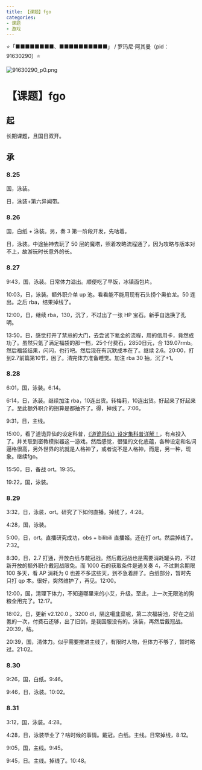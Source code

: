 ```yaml
---
title: 【课题】fgo
categories:
- 课题
- 游戏
---
```


⭐「■■■■■■■■、■■■■■■■■■■」 / 罗玛尼·阿其曼（pid：91630290）⭐

![91630290_p0.png](https://byyw-oss1.oss-cn-hangzhou.aliyuncs.com/img/2025/08/25-fc6ef396b960fff85ef155a3c3b2f27b-91630290_p0.png.webp)



# 【课题】fgo

## 起

长期课题，且国日双开。

## 承

### 8.25

国，泳装。

日，泳装+第六异闻带。

### 8.26

国，白纸 + 泳装。另，奏 3 第一阶段开发，先咕着。

日，泳装。中途抽神去玩了 50 层的魔塔，照着攻略流程通了，因为攻略与版本对不上，故游玩时长意外的长。

### 8.27

9:43，国，泳装。日常体力溢出。顺便吃了早饭，冰镇面包片。

10:03，日，泳装。额外职介单 up 池。看看能不能用现有石头捞个奥伯龙。50 连出。之后 rba，结果掉线了。

12:00，日，继续 rba，130，沉了，不过出了一张 HP 宝石。新手自选换了孔明。

13:50，日，感觉打开了禁忌的大门，去尝试下氪金的流程，用的信用卡，竟然成功了。虽然只氪了满足福袋的那一档，25个付费石，2850日元，合 139.07rmb。然后福袋结果，闪闪，也行吧。然后现在有沉默成本在了。继续 2.6。20:00，打到2.7前篇第10节，困了。清完体力准备睡觉。加注 rba 30 抽，沉了+1。

### 8.28

6:01，国，泳装。6:14。

6:14，日，泳装。继续加注 rba，10连出货。转梅莉，10连出货。好起来了好起来了。至此额外职介的拐算是都抽齐了。得，掉线了。7:06。

9:31，日，主线。

15:00，看了道诡异仙的设定科普，[《道诡异仙》设定集科普详解！](https://www.bilibili.com/video/BV1fy4y1A7vA/?spm_id_from=333.337.search-card.all.click&vd_source=8182477e8efc82ad65b2ff540983f79f)，有点投入了。并关联到密教模拟器这一游戏。然后感觉，很强的文化底蕴，各种设定和名词逼格很高，另外世界的坑就是人格神了，或者说不是人格神，而是，另一种，现象。继续fgo。

15:50，日，备战 ort。19:35。

19:22，国，泳装。

### 8.29

3:32，日，泳装，ort。研究了下如何直播。掉线了，4:28。

4:28，国，泳装。

5:00，日，ort。直播研究成功，obs + bilibili 直播姬。还在打 ort。然后掉线了。7:32。

8:30，日，2.7 打通，开放白纸与戴冠战。然后戴冠战也是需要消耗罐头的，不过新开放的额外职介戴冠战限免。而 1000 石的获取条件是通关奏 4，不过剩余期限 100 多天，看 AP 消耗为 0 也差不多这些天，到不急着肝了。白纸部分，暂时先只打 qp 本。很好，突然维护了，再见。12:00。

12:00，国，清理下体力，不知道哪里来的小艾，升级。至此，上一次无限池的狗粮全用完了。12:17。

18:02，日，更新 v2.120.0 。3200 dl，隔这噶韭菜呢，第二次福袋池，好在之前氪的一次，付费石还够，出了旧剑，是我国服没有的。泳装，再然后戴冠战。20:39，结。

20:39，国，清体力。似乎需要推进主线了，有限时人物，但体力不够了，暂时略过。21:02。

### 8.30

9:26，国，白纸。9:46。

9:46，日，泳装。10:02。

### 8.31

3:12，国，泳装。4:28。

4:28，日，泳装毕业了？啥时候的事情。戴冠。白纸。主线。日常掉线，8:12。

9:05，国，主线。9:45。

9:45，日。主线。掉线了。10:48。
